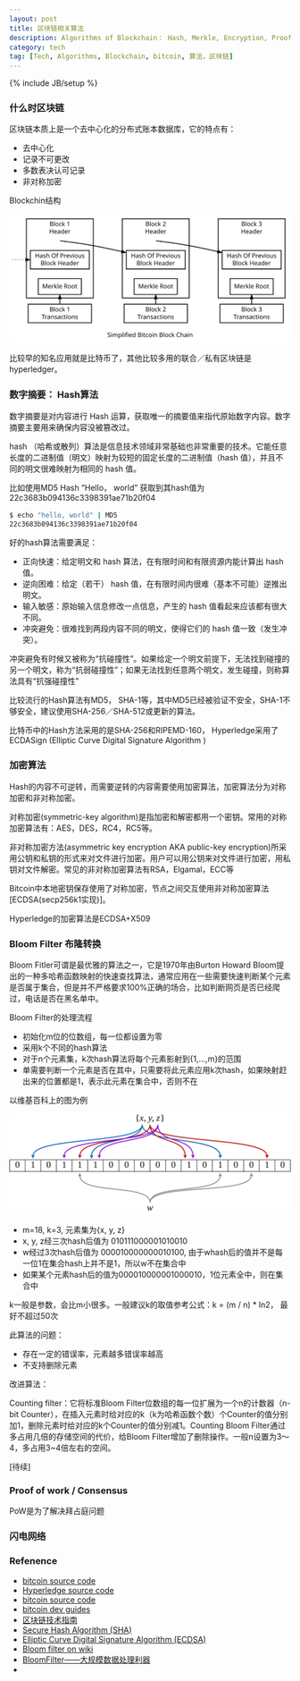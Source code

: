 ```yaml
---
layout: post
title: 区块链相关算法
description: Algorithms of Blockchain： Hash, Merkle, Encryption, Proof of Work, Bloom Filter, Consensus, Lighting Network等
category: tech
tag: [Tech, Algorithms, Blockchain, bitcoin, 算法，区块链]
---
```


{% include JB/setup %}

### 什么时区块链

区块链本质上是一个去中心化的分布式账本数据库，它的特点有：

+ 去中心化
+ 记录不可更改
+ 多数表决认可记录
+ 非对称加密

Blockchin结构

![](/images/en-blockchain-overview.svg)

比较早的知名应用就是比特币了，其他比较多用的联合／私有区块链是hyperledger。

### 数字摘要： Hash算法

数字摘要是对内容进行 Hash 运算，获取唯一的摘要值来指代原始数字内容。数字摘要主要用来确保内容没被篡改过。

hash （哈希或散列）算法是信息技术领域非常基础也非常重要的技术。它能任意长度的二进制值（明文）映射为较短的固定长度的二进制值（hash 值），并且不同的明文很难映射为相同的 hash 值。

比如使用MD5 Hash “Hello， world” 获取到其hash值为 22c3683b094136c3398391ae71b20f04

```sh
$ echo "hello, world" | MD5
22c3683b094136c3398391ae71b20f04
```

好的hash算法需要满足：

+ 正向快速：给定明文和 hash 算法，在有限时间和有限资源内能计算出 hash 值。
+ 逆向困难：给定（若干） hash 值，在有限时间内很难（基本不可能）逆推出明文。
+ 输入敏感：原始输入信息修改一点信息，产生的 hash 值看起来应该都有很大不同。
+ 冲突避免：很难找到两段内容不同的明文，使得它们的 hash 值一致（发生冲突）。

冲突避免有时候又被称为“抗碰撞性”。如果给定一个明文前提下，无法找到碰撞的另一个明文，称为“抗弱碰撞性”；如果无法找到任意两个明文，发生碰撞，则称算法具有“抗强碰撞性”

比较流行的Hash算法有MD5， SHA-1等，其中MD5已经被验证不安全，SHA-1不够安全，建议使用SHA-256／SHA-512或更新的算法。

比特币中的Hash方法采用的是SHA-256和RIPEMD-160， Hyperledge采用了 ECDASign (Elliptic Curve Digital Signature Algorithm ) 


### 加密算法

Hash的内容不可逆转，而需要逆转的内容需要使用加密算法，加密算法分为对称加密和非对称加密。

对称加密(symmetric-key algorithm)是指加密和解密都用一个密钥。常用的对称加密算法有：AES，DES，RC4，RC5等。

非对称加密方法(asymmetric key encryption AKA public-key encryption)所采用公钥和私钥的形式来对文件进行加密。用户可以用公钥来对文件进行加密，用私钥对文件解密。常见的非对称加密算法有RSA，Elgamal，ECC等


Bitcoin中本地密钥保存使用了对称加密，节点之间交互使用非对称加密算法[ECDSA(secp256k1实现)]。


Hyperledge的加密算法是ECDSA+X509

### Bloom Filter 布隆转换

Bloom Fitler可谓是最优雅的算法之一，它是1970年由Burton Howard Bloom提出的一种多哈希函数映射的快速查找算法，通常应用在一些需要快速判断某个元素是否属于集合，但是并不严格要求100%正确的场合，比如判断网页是否已经爬过，电话是否在黑名单中。

Bloom Filter的处理流程

+ 初始化m位的位数组，每一位都设置为零
+ 采用k个不同的hash算法
+ 对于n个元素集，k次hash算法将每个元素影射到{1,...,m}的范围
+ 单需要判断一个元素是否在其中，只需要将此元素应用k次hash，如果映射赶出来的位置都是1，表示此元素在集合中，否则不在

以维基百科上的图为例

![bloom filter](/images/Bloom_filter.svg)

+ m=18, k=3, 元素集为{x, y, z}
+ x, y, z经三次hash后值为 010111000001010010
+ w经过3次hash后值为      000010000000010100, 由于whash后的值并不是每一位1在集合hash上并不是1，所以w不在集合中
+ 如果某个元素hash后的值为000010000001000010，1位元素全中，则在集合中

k一般是参数，会比m小很多。一般建议k的取值参考公式：k = (m / n) * ln2， 最好不超过50次

此算法的问题：
+ 存在一定的错误率，元素越多错误率越高
+ 不支持删除元素

改进算法：

Counting filter：它将标准Bloom Filter位数组的每一位扩展为一个n的计数器（n-bit Counter），在插入元素时给对应的k（k为哈希函数个数）个Counter的值分别加1，删除元素时给对应的k个Counter的值分别减1。Counting Bloom Filter通过多占用几倍的存储空间的代价，给Bloom Filter增加了删除操作。一般n设置为3～4，多占用3~4倍左右的空间。



[待续]

### Proof of work / Consensus

PoW是为了解决拜占庭问题

### 闪电网络



### Refenence

* [bitcoin source code](https://github.com/bitcoin/bitcoin)
* [Hyperledge source code](https://github.com/hyperledger/fabric)
* [bitcoin source code](https://github.com/bitcoin/bitcoin)
* [bitcoin dev guides](https://bitcoin.org/en/developer-documentation)
* [区块链技术指南](https://www.gitbook.com/book/yeasy/blockchain_guide)
* [Secure Hash Algorithm (SHA)](https://en.wikipedia.org/wiki/Secure_Hash_Algorithm)
* [Elliptic Curve Digital Signature Algorithm (ECDSA) ](https://en.wikipedia.org/wiki/Elliptic_Curve_Digital_Signature_Algorithm)
* [Bloom filter on wiki](https://en.wikipedia.org/wiki/Bloom_filter)
* [BloomFilter——大规模数据处理利器](http://www.cnblogs.com/mickole/archive/2014/04/23/3682435.html)
* 



<!--
    + []()
-->